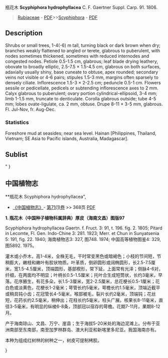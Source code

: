 瓶花木 **Scyphiphora hydrophyllacea** C. F. Gaertner Suppl. Carp. 91. 1806.

> [Rubiaceae](http://www.iplant.cn/info/Rubiaceae?t=foc) - [PDF](http://www.iplant.cn/foc/pdf/Rubiaceae.pdf)>>[Scyphiphora](http://www.iplant.cn/info/Scyphiphora?t=foc) - [PDF](http://www.iplant.cn/foc/pdf/Scyphiphora.pdf)

## Description

Shrubs or small trees, 1-4(-6) m tall, turning black or dark brown when dry; branches weakly flattened to angled or terete, glabrous to puberulent, with nodes sometimes thickened, sometimes with reduced internodes and congested nodes. Petiole 0.5-1.5 cm, glabrous; leaf blade drying leathery, obovate to broadly elliptic, 2.5-7.5 × 1.5-4.5 cm, glabrous on both surfaces, adaxially usually shiny, base cuneate to obtuse, apex rounded; secondary veins not visible or 4-6 pairs; stipules 1.5-3 mm, margins often sparsely to densely ciliate. Inflorescence 1.5-3 × 2-2.5 cm; peduncle 0.5-1 cm. Flowers sessile or pedicellate, pedicels or subtending inflorescence axes to 2 mm. Calyx glabrous to puberulent; ovary portion cylindrical-ellipsoid, 3-4 mm; limb 1-1.5 mm, truncate to denticulate. Corolla glabrous outside; tube 4-5 mm; lobes ovate-ligulate, ca. 2 mm, obtuse. Drupe 8-11 × 3-5 mm, glabrous. Fl. Jul-Nov, fr. Aug-Dec.

### Statistics
Foreshore mud at seasides; near sea level. Hainan [Philippines, Thailand, Vietnam; SE Asia to Pacific islands, Australia, Madagascar].

## Sublist
"
}
## 中国植物志

**瓶花木 Scyphiphora hydrophyllacea",

* [《中国植物志》](http://www.iplant.cn/frps)- [第71(1)卷](http://www.iplant.cn/frps/vol/71(1)) >> 368页 [PDF](http://www.iplant.cn/frps/pdf/71(1)/368.PDF)

**1. 瓶花木（中国种子植物科属辞典）厚皮（海南文昌）图版97**

Scyphiphora hydrophyllacea Gaertn. f. Fruct. 3: 91, t. 196. fig. 2. 1805; Pitard in Lecomte, Fl. Gen. Indo-Chine 3: 281. 1923; Merr. et Chun in Sunyatsenia 5: 191, fig. 22. 1940; 海南植物志3: 327, 图748. 1974; 中国高等植物图鉴4: 329, 图5892. 1975。

灌木或小乔木，高1-4米，全株无毛，干时常变黑色或暗褐色；小枝的节间短，节稍膨大，嫩枝和嫩叶有胶状物质。叶革质，倒卵圆形或阔椭圆形，长2.5-7.5厘米，宽1.5-4.5厘米，顶端圆形，基部楔形，常下延，上面常有光泽；侧脉4-6对，纤细，在两面均不明显；叶柄长0.5-1.5厘米；托叶合生成短筒状，长约3毫米，早落。花序腋生，有花多朵，长1.5-3厘米，宽2-2.5厘米，总花梗长0.5-1厘米；花白色或淡黄色，花梗长1-2毫米；萼管长约5毫米，萼檐长约1.5毫米，顶端近截平或稍具钝小齿；花冠管长4-5毫米，喉部被毛，裂片长约2毫米，顶端钝；花丝短，花药长约2.5毫米，稍伸出；花柱长约5毫米，柱头广展。核果长8-11毫米，直径3-5毫米，有明显的纵棱6-8条，顶部冠以宿存的萼檐。花期7-11月，果期8-12月。

产于海南琼山、文昌、万宁、崖县；生于海拔5-20米处的海边泥滩上。分布于亚洲南部至东南部，南至加罗林群岛、澳大利亚和新喀里多尼亚。我国海南亦有。

本种为组成红树林的树种之一，树皮可提制栲胶。

}